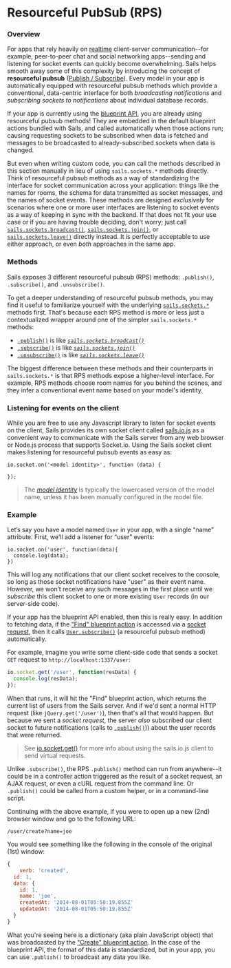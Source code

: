 # Resourceful PubSub (RPS)

### Overview

For apps that rely heavily on [realtime](http://sailsjs.org/documentation/concepts/realtime) client-server communication--for example, peer-to-peer chat and social networking apps--sending and listening for socket events can quickly become overwhelming.  Sails helps smooth away some of this complexity by introducing the concept of **resourceful pubsub** ([Publish / Subscribe](http://en.wikipedia.org/wiki/Publish%E2%80%93subscribe_pattern)).  Every model in your app is automatically equipped with resourceful pubsub methods which provide a conventional, data-centric interface for both _broadcasting notifications_ and _subscribing sockets to notifications_ about individual database records.

If your app is currently using the [blueprint API](http://sailsjs.org/documentation/reference/blueprint-api), you are already using resourceful pubsub methods!  They are embedded in the default blueprint actions bundled with Sails, and called automatically when those actions run; causing requesting sockets to be subscribed when data is fetched and messages to be broadcasted to already-subscribed sockets when data is changed.

But even when writing custom code, you can call the methods described in this section manually in lieu of using `sails.sockets.*` methods directly.  Think of resourceful pubsub methods as a way of standardizing the interface for socket communication across your application: things like the names for rooms, the schema for data transmitted as socket messages, and the names of socket events.  These methods are designed _exclusively_ for scenarios where one or more user interfaces are listening to socket events as a way of keeping in sync with the backend.  If that does not fit your use case or if you are having trouble deciding, don't worry; just call [`sails.sockets.broadcast()`](http://sailsjs.org/documentation/reference/web-sockets/sails-sockets/broadcast), [`sails.sockets.join()`](http://sailsjs.org/documentation/reference/web-sockets/sails-sockets/join), or [`sails.sockets.leave()`](http://sailsjs.org/documentation/reference/web-sockets/sails-sockets/leave) directly instead.  It is perfectly acceptable to use either approach, or even _both_ approaches in the same app.


### Methods

Sails exposes 3 different resourceful pubsub (RPS) methods: `.publish()`, `.subscribe()`, and `.unsubscribe()`.

To get a deeper understanding of resourceful pubsub methods, you may find it useful to familiarize yourself with the underlying [`sails.sockets.*`](http://sailsjs.org/documentation/reference/web-sockets/sails-sockets) methods first.  That's because each RPS method is more or less just a contextualized wrapper around one of the simpler `sails.sockets.*` methods:

+ [`.publish()`](http://sailsjs.org/documentation/reference/web-sockets/resourceful-pub-sub/publish) is like _[`sails.sockets.broadcast()`](http://sailsjs.org/documentation/reference/web-sockets/sails-sockets/broadcast)_
+ [`.subscribe()`](http://sailsjs.org/documentation/reference/web-sockets/resourceful-pub-sub/subscribe) is like _[`sails.sockets.join()`](http://sailsjs.org/documentation/reference/web-sockets/sails-sockets/join)_
+ [`.unsubscribe()`](http://sailsjs.org/documentation/reference/web-sockets/resourceful-pub-sub/unsubscribe)  is like _[`sails.sockets.leave()`](http://sailsjs.org/documentation/reference/web-sockets/sails-sockets/leave)_

The biggest difference between these methods and their counterparts in `sails.sockets.*` is that RPS methods expose a higher-level interface.  For example, RPS methods choose room names for you behind the scenes, and they infer a conventional event name based on your model's identity.


### Listening for events on the client

While you are free to use any Javascript library to listen for socket events on the client, Sails provides its own socket client called [sails.io.js](http://sailsjs.org/documentation/reference/websockets/sails.io.js) as a convenient way to communicate with the Sails server from any web browser or Node.js process that supports Socket.io.  Using the Sails socket client makes listening for resourceful pubsub events as easy as:

```
io.socket.on('<model identity>', function (data) {

});
```

> The _[model identity](http://sailsjs.org/documentation/concepts/models-and-orm/model-settings#?identity)_ is typically the lowercased version of the model name, unless it has been manually configured in the model file.


### Example

Let&rsquo;s say you have a model named `User` in your app, with a single &ldquo;name&rdquo; attribute.  First, we&rsquo;ll add a listener for &ldquo;user&rdquo; events:

```
io.socket.on('user', function(data){
  console.log(data);
})
```

This will log any notifications that our client socket receives to the console, so long as those socket notifications have "user" as their event name.  However, we won&rsquo;t receive any such messages in the first place until we *subscribe* this client socket to one or more existing `User` records (in our server-side code).

If your app has the blueprint API enabled, then this is really easy.  In addition to fetching data, if the ["Find" blueprint action](http://sailsjs.org/documentation/reference/blueprint-api/find-where) is accessed via a [socket request](http://sailsjs.org/documentation/reference/web-sockets/socket-client/io-socket-get), then it calls [`User.subscribe()`](http://sailsjs.org/documentation/reference/web-sockets/resourceful-pub-sub/subscribe) (a resourceful pubsub method) automatically.

For example, imagine you write some client-side code that sends a socket `GET` request to `http://localhost:1337/user`:

```js
io.socket.get('/user', function(resData) {
  console.log(resData);
});
```

When that runs, it will hit the "Find" blueprint action, which returns the current list of users from the Sails server.  And if we'd sent a normal HTTP request (like `jQuery.get('/user')`), then that's all that would happen.  But because we sent a _socket request_, the server _also_ subscribed our client socket to future notifications (calls to [`.publish()`](http://sailsjs.org/documentation/reference/web-sockets/resourceful-pub-sub/publish))) about the user records that were returned.  

> See [io.socket.get()](http://sailsjs.org/documentation/reference/web-sockets/socket-client/io-socket-get) for more info about using the sails.io.js client to send virtual requests.

Unlike `.subscribe()`, the RPS `.publish()` method can run from anywhere--it could be in a controller action triggered as the result of a socket request, an AJAX request, or even a cURL request from the command line.  Or `.publish()` could be called from a custom helper, or in a command-line script.


Continuing with the above example, if you were to open up a new (2nd) browser window and go to the following URL:

```
/user/create?name=joe
```

You would see something like the following in the console of the original (1st) window:

```js
{
	verb: 'created',
  id: 1,
  data: {
    id: 1,
    name: 'joe',
    createdAt: '2014-08-01T05:50:19.855Z'
    updatedAt: '2014-08-01T05:50:19.855Z'
  }
}
```

What you're seeing here is a dictionary (aka plain JavaScript object) that was broadcasted by the ["Create" blueprint action](http://sailsjs.org/documentation/reference/blueprint-api/create).  In the case of the blueprint API, the format of this data is standardized, but in your app, you can use `.publish()` to broadcast any data you like.


<docmeta name="displayName" value="Resourceful PubSub">
